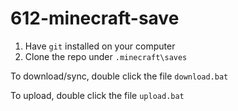 # 612-minecraft-save

1. Have `git` installed on your computer
2. Clone the repo under `.minecraft\saves`

To download/sync, double click the file `download.bat`

To upload, double click the file `upload.bat`

